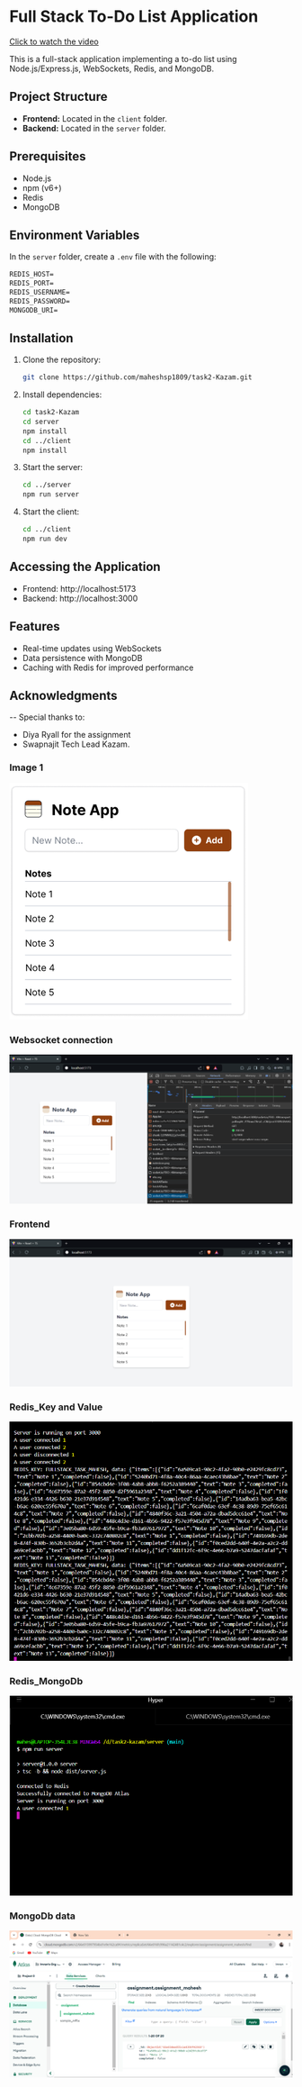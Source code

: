 # Full Stack To-Do List Application

[Click to watch the video](https://drive.google.com/uc?export=download&id=1cAjXSm8R5R9EU2M8N5SP7ECRxhcLf7je)

This is a full-stack application implementing a to-do list using Node.js/Express.js, WebSockets, Redis, and MongoDB.

## Project Structure

- **Frontend:** Located in the `client` folder.
- **Backend:** Located in the `server` folder.

## Prerequisites

- Node.js
- npm (v6+)
- Redis
- MongoDB

## Environment Variables

In the `server` folder, create a `.env` file with the following:

```
REDIS_HOST=
REDIS_PORT=
REDIS_USERNAME=
REDIS_PASSWORD=
MONGODB_URI=
```

## Installation

1. Clone the repository:

   ```bash
   git clone https://github.com/maheshsp1809/task2-Kazam.git
   ```

2. Install dependencies:

   ```bash
   cd task2-Kazam
   cd server
   npm install
   cd ../client
   npm install
   ```

3. Start the server:

   ```bash
   cd ../server
   npm run server
   ```

4. Start the client:
   ```bash
   cd ../client
   npm run dev
   ```

## Accessing the Application

- Frontend: http://localhost:5173
- Backend: http://localhost:3000

## Features

- Real-time updates using WebSockets
- Data persistence with MongoDB
- Caching with Redis for improved performance

## Acknowledgments

-- Special thanks to:

- Diya Ryall for the assignment
- Swapnajit Tech Lead Kazam.

### Image 1

![Image 1](public/frontend1.png)

### Websocket connection

![Image 2](public/websocket.png)

### Frontend

![Image 3](public/frontend3.png)

### Redis_Key and Value

![Image 4](public/redis_cache.png)

### Redis_MongoDb

![Image 5](public/redis_mongodb_users.png)

### MongoDb data

![Image 6](public/mongodb_cloud.png)
